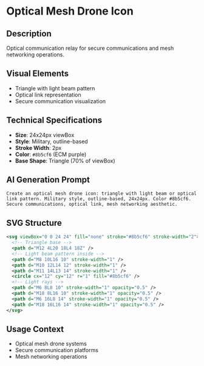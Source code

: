 # Optical Mesh Drone Icon

## Description

Optical communication relay for secure communications and mesh networking
operations.

## Visual Elements

- Triangle with light beam pattern
- Optical link representation
- Secure communication visualization

## Technical Specifications

- **Size**: 24x24px viewBox
- **Style**: Military, outline-based
- **Stroke Width**: 2px
- **Color**: `#8b5cf6` (ECM purple)
- **Base Shape**: Triangle (70% of viewBox)

## AI Generation Prompt

```text
Create an optical mesh drone icon: triangle with light beam or optical link pattern. Military style, outline-based, 24x24px. Color #8b5cf6. Secure communications, optical link, mesh networking aesthetic.
```

## SVG Structure

```svg
<svg viewBox="0 0 24 24" fill="none" stroke="#8b5cf6" stroke-width="2">
  <!-- Triangle base -->
  <path d="M12 4L20 18L4 18Z" />
  <!-- Light beam pattern inside -->
  <path d="M8 10L16 10" stroke-width="1" />
  <path d="M10 12L14 12" stroke-width="1" />
  <path d="M11 14L13 14" stroke-width="1" />
  <circle cx="12" cy="12" r="1" fill="#8b5cf6" />
  <!-- Light rays -->
  <path d="M6 8L8 10" stroke-width="1" opacity="0.5" />
  <path d="M18 8L16 10" stroke-width="1" opacity="0.5" />
  <path d="M6 16L8 14" stroke-width="1" opacity="0.5" />
  <path d="M18 16L16 14" stroke-width="1" opacity="0.5" />
</svg>
```

## Usage Context

- Optical mesh drone systems
- Secure communication platforms
- Mesh networking operations

```

```
